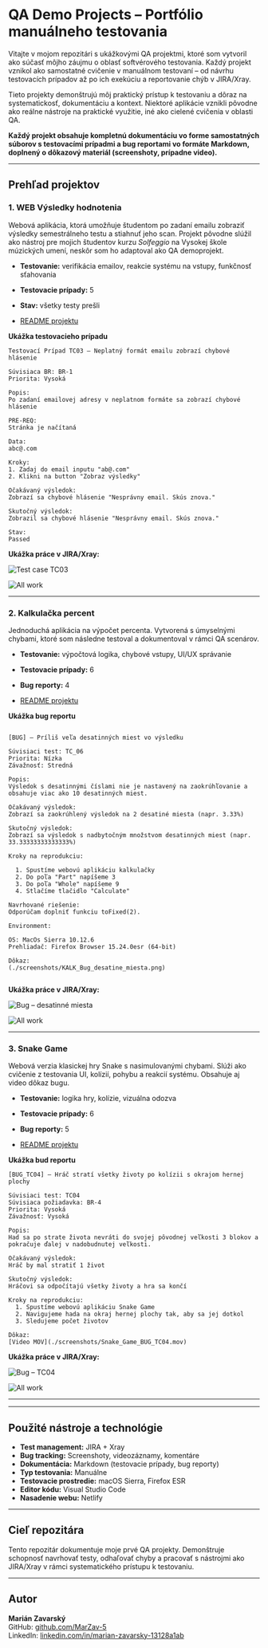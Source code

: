 # QA Demo Projects – Portfólio manuálneho testovania

Vitajte v mojom repozitári s ukážkovými QA projektmi, ktoré som vytvoril ako súčasť môjho záujmu o oblasť softvérového testovania. Každý projekt vznikol ako samostatné cvičenie v manuálnom testovaní – od návrhu testovacích prípadov až po ich exekúciu a reportovanie chýb v JIRA/Xray.

Tieto projekty demonštrujú môj praktický prístup k testovaniu a dôraz na systematickosť, dokumentáciu a kontext. Niektoré aplikácie vznikli pôvodne ako reálne nástroje na praktické využitie, iné ako cielené cvičenia v oblasti QA.

**Každý projekt obsahuje kompletnú dokumentáciu vo forme samostatných súborov s testovacími prípadmi a bug reportami vo formáte Markdown, doplnený o dôkazový materiál (screenshoty, prípadne video).**

---

## Prehľad projektov

### 1. WEB Výsledky hodnotenia

Webová aplikácia, ktorá umožňuje študentom po zadaní emailu zobraziť výsledky semestrálneho testu a stiahnuť jeho scan. Projekt pôvodne slúžil ako nástroj pre mojich študentov kurzu *Solfeggio* na Vysokej škole múzických umení, neskôr som ho adaptoval ako QA demoprojekt.

- **Testovanie:** verifikácia emailov, reakcie systému na vstupy, funkčnosť sťahovania
- **Testovacie prípady:** 5
- **Stav:** všetky testy prešli

- [README projektu](./WEB_Výsledky_hodnotenia/README.md)


**Ukážka testovacieho prípadu**

```plaintext
Testovací Prípad TC03 – Neplatný formát emailu zobrazí chybové hlásenie

Súvisiaca BR: BR-1  
Priorita: Vysoká  

Popis:
Po zadaní emailovej adresy v neplatnom formáte sa zobrazí chybové hlásenie

PRE-REQ:
Stránka je načítaná

Data:  
abc@.com

Kroky:  
1. Zadaj do email inputu "ab@.com"
2. Klikni na button "Zobraz výsledky"  

Očakávaný výsledok:  
Zobrazí sa chybové hlásenie "Nesprávny email. Skús znova."  

Skutočný výsledok:
Zobrazil sa chybové hlásenie "Nesprávny email. Skús znova."  

Stav:
Passed  

```

**Ukážka práce v JIRA/Xray:**

![Test case TC03](./WEB_Výsledky_hodnotenia/screenshots/jira/ss_WEB_TC03_Jira.png)

![All work](./WEB_Výsledky_hodnotenia/screenshots/jira/ss_WEB_All_work_Jira.png)

---

### 2. Kalkulačka percent

Jednoduchá aplikácia na výpočet percenta. Vytvorená s úmyselnými chybami, ktoré som následne testoval a dokumentoval v rámci QA scenárov.

- **Testovanie:** výpočtová logika, chybové vstupy, UI/UX správanie
- **Testovacie prípady:** 6
- **Bug reporty:** 4

- [README projektu](./Kalkulacka_percent/README.md)


**Ukážka bug reportu**

```plaintext

[BUG] – Príliš veľa desatinných miest vo výsledku

Súvisiaci test: TC_06  
Priorita: Nízka  
Závažnosť: Stredná

Popis:
Výsledok s desatinnými číslami nie je nastavený na zaokrúhľovanie a obsahuje viac ako 10 desatinných miest.

Očakávaný výsledok:  
Zobrazí sa zaokrúhlený výsledok na 2 desatiné miesta (napr. 3.33%)

Skutočný výsledok:  
Zobrazí sa výsledok s nadbytočným množstvom desatinných miest (napr. 33.33333333333333%)

Kroky na reprodukciu:  

  1. Spustíme webovú aplikáciu kalkulačky  
  2. Do poľa "Part" napíšeme 3  
  3. Do poľa "Whole" napíšeme 9  
  4. Stlačíme tlačidlo "Calculate"

Navrhované riešenie:
Odporúčam doplniť funkciu toFixed(2).

Environment:

OS: MacOs Sierra 10.12.6
Prehliadač: Firefox Browser 15.24.0esr (64-bit)

Dôkaz:  
(./screenshots/KALK_Bug_desatine_miesta.png)
  
```

**Ukážka práce v JIRA/Xray:**

![Bug – desatinné miesta](./Kalkulacka_percent/screenshots/jira/ss_KALK_TC06_Jira.png)

![All work](./Kalkulacka_percent/screenshots/jira/ss_KALK_All_work_Jira.png)

---

### 3. Snake Game

Webová verzia klasickej hry Snake s nasimulovanými chybami. Slúži ako cvičenie z testovania UI, kolízií, pohybu a reakcií systému. Obsahuje aj video dôkaz bugu.

- **Testovanie:** logika hry, kolízie, vizuálna odozva
- **Testovacie prípady:** 6
- **Bug reporty:** 5

- [README projektu](./Snake_game/README.md)

**Ukážka bud reportu**

```plaintext
[BUG_TC04] – Hráč stratí všetky životy po kolízii s okrajom hernej plochy

Súvisiaci test: TC04  
Súvisiaca požiadavka: BR-4  
Priorita: Vysoká  
Závažnosť: Vysoká

Popis:
Had sa po strate života nevráti do svojej pôvodnej veľkosti 3 blokov a pokračuje ďalej v nadobudnutej veľkosti.

Očakávaný výsledok:
Hráč by mal stratiť 1 život

Skutočný výsledok:
Hráčovi sa odpočítajú všetky životy a hra sa končí

Kroky na reprodukciu:
  1. Spustíme webovú aplikáciu Snake Game
  2. Navigujeme hada na okraj hernej plochy tak, aby sa jej dotkol
  3. Sledujeme počet životov 

Dôkaz:
[Video MOV](./screenshots/Snake_Game_BUG_TC04.mov)
```

**Ukážka práce v JIRA/Xray:**

![Bug – TC04](./Snake_game/screenshots/jira/ss_Snake_Game_BUG_TC04_Jira.png)

![All work](./Snake_game/screenshots/jira/ss_Snake_Game_All_work_Jira.png)

---
---

## Použité nástroje a technológie

- **Test management:** JIRA + Xray  
- **Bug tracking:** Screenshoty, videozáznamy, komentáre  
- **Dokumentácia:** Markdown (testovacie prípady, bug reporty)  
- **Typ testovania:** Manuálne  
- **Testovacie prostredie:** macOS Sierra, Firefox ESR  
- **Editor kódu:** Visual Studio Code  
- **Nasadenie webu:** Netlify

---


## Cieľ repozitára

Tento repozitár dokumentuje moje prvé QA projekty. Demonštruje schopnosť navrhovať testy, odhaľovať chyby a pracovať s nástrojmi ako JIRA/Xray v rámci systematického prístupu k testovaniu.


---

## Autor

**Marián Zavarský**  
GitHub: [github.com/MarZav-5](https://github.com/MarZav-5)  
LinkedIn: [linkedin.com/in/marian-zavarsky-13128a1ab](https://www.linkedin.com/in/marian-zavarsky-13128a1ab/)

